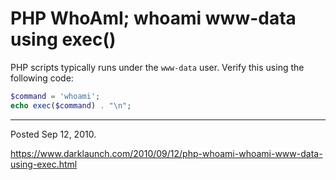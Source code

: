 # PHP WhoAmI; whoami www-data using exec()

PHP scripts typically runs under the `www-data` user. Verify this using the following code:

```php
$command = 'whoami';
echo exec($command) . "\n";
```

---

Posted Sep 12, 2010.

https://www.darklaunch.com/2010/09/12/php-whoami-whoami-www-data-using-exec.html